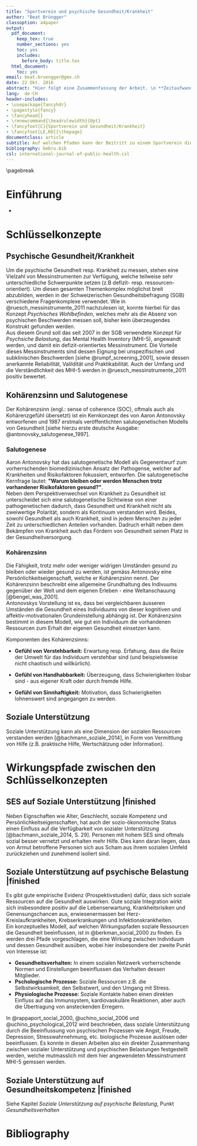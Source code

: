 ```yaml
---
title: "Sportverein und psychische Gesundheit/Krankheit"
author: "Beat Brüngger"
classoption: a4paper
output:
  pdf_document:
    keep_tex: true
    number_sections: yes
    toc: yes
    includes:
      before_body: title.tex
  html_document:
    toc: yes
email: beat.bruengger@gmx.ch
date: 22 Okt. 2016
abstract: "Hier folgt eine Zusammenfassung der Arbeit. \n **Zeitaufwand: 8 h, Anzahl Wörter: y**"
lang:  de-CH
header-includes:
- \usepackage{fancyhdr}
- \pagestyle{fancy}
- \fancyhead{}
- \renewcommand{\headrulewidth}{0pt}
- \fancyfoot[C]{Sportverein und Gesundheit/Krankheit}
- \fancyfoot[LE,RO]{\thepage}
documentclass: article
subtitle: Auf welchen Pfaden kann der Beitritt zu einem Sportverein die psychische Belastung von Personen mit tiefem sozialen Status verändern?
bibliography: bebru.bib
csl: international-journal-of-public-health.csl
---
```


\pagebreak

# Einführung

*

# Schlüsselkonzepte

## Psychische Gesundheit/Krankheit

Um die psychische Gesundheit resp. Krankheit zu messen, stehen eine Vielzahl von Messinstrumenten zur Verfügung, welche teilweise sehr unterschiedliche Schwerpunkte setzen (z.B defizit- resp. ressourcen-orientiert). Um diesen gesamten Themenkomplex möglichst breit abzubilden, werden in der Schweizerischen Gesundheitsbefragung (SGB) verschiedene Fragenkomplexe verwendet. Wie in @ruesch_messinstrumente_2011 nachzulesen ist, konnte hierbei für das Konzept *Psychisches Wohlbefinden*, welches mehr als die Absenz von psychischen Beschwerden messen soll, bisher kein überzeugendes Konstrukt gefunden werden.  
Aus diesem Grund soll das seit 2007 in der SGB verwendete Konzept für *Psychsiche Belastung*, das Mental Health Inventory (MHI-5), angewandt werden, und damit ein defizit-orientiertes Messinstrument. Die Vorteile dieses Messinstruments sind dessen Eignung bei unspezifischen und subklinischen Beschwerden [siehe @rumpf_screening_2001], sowie dessen anerkannte Reliabilität, Valildität und Praktikabilität. Auch der Umfang und die Verständlichkeit des MHI-5 werden in @ruesch_messinstrumente_2011 positiv bewertet.

## Kohärenzsinn und Salutogenese

Der Kohärenzsinn (engl.: sense of coherence (SOC), oftmals auch als Kohärenzgefühl übersetzt) ist ein Kernkonzept des von Aaron Antonovsky entworfenen und 1987 erstmals veröffentlichten salutogenetischen Modells von Gesundheit [siehe hierzu erste deutsche Ausgabe: @antonovsky_salutogenese_1997].

### Salutogenese

Aaron Antonovsky hat das salutogenetische Modell als Gegenentwurf zum vorherrschenden biomedizinischen Ansatz der Pathogense, welcher auf Krankheiten und Risikofaktoren fokussiert, entworfen. Die salutogenetische Kernfrage lautet: **"Warum bleiben oder werden Menschen trotz vorhandener Risikofaktoren gesund?"**.  
Neben dem Perspektivenwechsel von Krankheit zu Gesundheit ist unterscheidet sich eine salutogenetische Sichtwiese von einer pathogenetischen dadurch, dass Gesundheit und Krankheit nicht als zweiwertige Polarität, sondern als Kontinuum verstanden wird. Beides, sowohl Gesundheit als auch Krankheit, sind in jedem Menschen zu jeder Zeit zu unterschiedlichen Anteilen vorhanden. Dadruch erhält neben dem Bekämpfen von Krankheit auch das Fördern von Gesundheit seinen Platz in der Gesundheitversorgung.

### Kohärenzsinn

Die Fähigkeit, trotz mehr oder weniger widrigen Umständen gesund zu bleiben oder wieder gesund zu werden, ist gemäss Antonovsky eine Persönlichkeitseigenschaft, welche er Kohärenzsinn nennt. Der Kohärenzsinn beschreibt eine allgemeine Grundhaltung des Indivuums gegenüber der Welt und dem eigenen Erleben - eine Weltanschauung [@bengel_was_2001].  
Antonovskys Vorstellung ist es, dass bei vergleichbaren äusseren Umständen die Gesundheit eines Individuums von dieser kognitiven und affektiv-motivationalen Grundeinstellung abhängig ist. Der Kohärenzsinn bestimmt in diesem Modell, wie gut ein Individuum die vorhandenen Ressourcen zum Erhalt der eigenen Gesundheit einsetzen kann.

Komponenten des Kohärenzsinns:

* **Gefühl von Verstehbarkeit:** Erwartung resp. Erfahung, dass die Reize der Umwelt für das Individuum verstehbar sind (und beispielsweise nicht chaotisch und willkürlich).

* **Gefühl von Handhabbarkeit:** Überzeugung, dass Schwierigkeiten lösbar sind - aus eigener Kraft oder durch fremde Hilfe.

* **Gefühl von Sinnhaftigkeit:** Motivation, dass Schwierigkeiten lohnenswert sind angegangen zu werden.

## Soziale Unterstützung

Soziale Unterstützung kann als eine Dimension der sozialen Ressourcen verstanden werden [@bachmann_soziale_2014], in Form von Vermittlung von Hilfe (z.B. praktische Hilfe, Wertschätzung oder Information).

# Wirkungspfade zwischen den Schlüsselkonzepten

## SES auf Soziale Unterstützung |finished

Neben Eignschaften wie Alter, Geschlecht, soziale Kompetenz und Persönlichkeitseigenschaften, hat auch der sozio-ökonomische Status einen Einfluss auf die Verfügbarkeit von sozialer Unterstützung [@bachmann_soziale_2014, S. 29]. Personen mit hohem SES sind oftmals sozial besser vernetzt und erhalten mehr Hilfe. Dies kann daran liegen, dass von Armut betroffene Personen sich aus Scham aus ihrem sozialen Umfeld zurückziehen und zunehmend isoliert sind.

## Soziale Unterstützung auf psychische Belastung |finished

Es gibt gute empirische Evidenz (Prospektivstudien) dafür, dass sich soziale Ressourcen auf die Gesundheit auswirken. Gute soziale Integration wirkt sich insbesondere positiv auf die Lebenserwartung, Krankheitsrisiken und Genensungschancen aus, erwiesenermassen bei Herz-Kreislaufkrankheiten, Krebserkrankungen und Infektionskrankheiten.  
Ein konzeptuelles Modell, auf welchen Wirkungspfaden soziale Ressourcen die Gesundheit beeinflussen, ist in  @berkman_social_2000 zu finden. Es werden drei Pfade vorgeschlagen, die eine Wirkung zwischen Individuum und dessen Gesundheit ausüben, wobei hier insbesondere der zweite Punkt von Interesse ist:

* **Gesundheitsverhalten:** In einem sozialen Netzwerk vorherrschende Normen und Einstellungen beeinflussen das Verhalten dessen Mitglieder.
* **Pschologische Prozesse:** Soziale Ressourcen z.B. die Selbstwirksamkeit, den Selbstwert, und den Umgang mit Stress.
* **Physiologische Prozesse:** Soziale Kontakte haben einen direkten Einfluss auf das Immunsystem, kardiovaskuläre Reaktionen, aber auch die Übertragung von ansteckenden Erregern.

In  @rappaport_social_2000, @uchino_social_2006 und @uchino_psychological_2012 wird beschrieben, dass soziale Unterstützung durch die Beeinflussung von psychischen Prozessen wie Angst, Freude, Depression, Stresswahrnehmung, etc. biologische Prozesse auslösen oder beeinflussen. Es konnte in diesen Arbeiten also ein direkter Zusammenhang zwischen sozialer Unterstützung und psychischen Belastungen festgestellt werden, welche mutmasslich mit dem hier angewendeten Messinstrument MHI-5 gemssen werden.  

## Soziale Unterstützung auf Gesundheitskompetenz |finished

Siehe Kapitel *Soziale Unterstützung auf psychische Belastung*, Punkt *Gesundheitsverhalten*

# Bibliography
